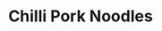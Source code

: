 ---
title: Chilli Pork Noodles
metadata:
  course: Main
  servings: '4'
  title: Chilli Pork Noodles
ingredients:
- name: pork mince
  amount: 500g
- name: stock cube
  amount: '1'
- name: green pepper
  amount: '1'
- name: noodles
  amount: 4 portions
- name: red chilli
  amount: '2'
- name: onion
  amount: '1'
- name: red pepper
  amount: '1'
- name: coconut oil
  amount: 1 tsp
- name: chopped tomatoes
  amount: 400 g
- name: water
  amount: 250 ml
cookware:
- name: frying pan
steps:
- description: Dice the onion.
- description: Add a teaspoon of coconut oil to a frying pan on a high heat, and add
    the diced onion.
- description: Once the onions have softened, add the pork mince and cook until it's
    lightly browned.
- description: Add in chopped tomatoes, stock cube and water.
- description: While that's cooking, chop and then add your red chilli, a red pepper
    and a green pepper.
- description: Simmer for around 30 minutes until the sauce has reduced.
- description: Cook the noodles and then add them to the mince. Stir through and serve.

---